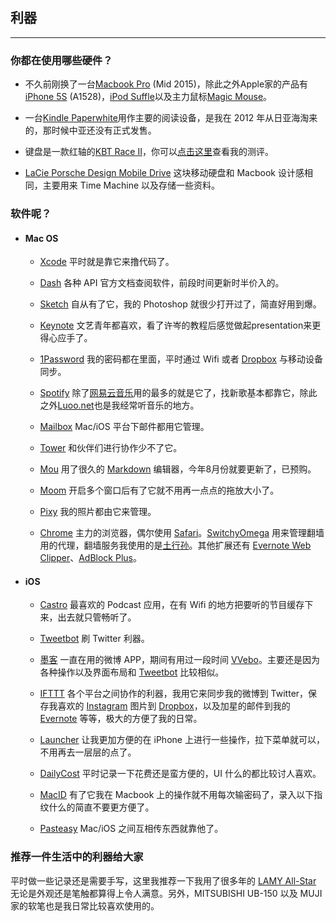 ## 利器
----
### 你都在使用哪些硬件？

- 不久前刚换了一台[Macbook Pro](https://www.apple.com/macbook-pro/) (Mid 2015)，除此之外Apple家的产品有[iPhone 5S](http://www.apple.com/iphone-5s/specs/) (A1528)，[iPod Suffle](http://www.apple.com/ipod-shuffle/)以及主力鼠标[Magic Mouse](http://www.apple.com/magicmouse/)。

- 一台[Kindle Paperwhite](http://www.amazon.com/dp/B00I15SB16)用作主要的阅读设备，是我在 2012 年从日亚海淘来的，那时候中亚还没有正式发售。

- 键盘是一款红轴的[KBT Race Ⅱ](http://rabbitwebfactory.com/pages/kbt_race_2)，你可以[点击这里](http://unitpixel.com/archives/race2test.html)查看我的测评。

- [LaCie Porsche Design Mobile Drive](https://www.lacie.com/us/products/product.htm?id=10649) 这块移动硬盘和 Macbook 设计感相同，主要用来 Time Machine 以及存储一些资料。

### 软件呢？

- #### Mac OS

	- [Xcode](https://developer.apple.com/xcode/) 平时就是靠它来撸代码了。

	- [Dash](https://kapeli.com/dash) 各种 API 官方文档查阅软件，前段时间更新时半价入的。

	- [Sketch](http://bohemiancoding.com/sketch/) 自从有了它，我的 Photoshop 就很少打开过了，简直好用到爆。

	- [Keynote](http://www.apple.com/cn/mac/keynote/) 文艺青年都喜欢，看了许岑的教程后感觉做起presentation来更得心应手了。

	- [1Password](https://agilebits.com/onepassword/mac) 我的密码都在里面，平时通过 Wifi 或者 [Dropbox](https://www.dropbox.com/) 与移动设备同步。

	- [Spotify](http://spotify.com) 除了[网易云音乐](http://music.163.com/)用的最多的就是它了，找新歌基本都靠它，除此之外[Luoo.net](http://www.luoo.net/)也是我经常听音乐的地方。

	- [Mailbox](http://www.mailboxapp.com) Mac/iOS 平台下邮件都用它管理。

	- [Tower](https://tower.im) 和伙伴们进行协作少不了它。

	- [Mou](http://25.io/mou/) 用了很久的 [Markdown](https://zh.wikipedia.org/zh/Markdown) 编辑器，今年8月份就要更新了，已预购。

	- [Moom](http://manytricks.com/moom/) 开启多个窗口后有了它就不用再一点点的拖放大小了。

	- [Pixy](http://www.formacx.com/project/pixy) 我的照片都由它来管理。

	- [Chrome](https://www.google.com/chrome/browser/desktop/index.html) 主力的浏览器，偶尔使用 [Safari](https://www.apple.com/cn/safari/)。[SwitchyOmega](https://chrome.google.com/webstore/detail/proxy-switchyomega/padekgcemlokbadohgkifijomclgjgif?hl=zh-CN) 用来管理翻墙用的代理，翻墙服务我使用的是[土行孙](https://tuxingsun.net/share/6f750o6f)。其他扩展还有 [Evernote Web Clipper](https://chrome.google.com/webstore/detail/evernote-web-clipper/pioclpoplcdbaefihamjohnefbikjilc?hl=zh-CN)、[AdBlock Plus](https://chrome.google.com/webstore/detail/adblock-plus/cfhdojbkjhnklbpkdaibdccddilifddb?hl=zh-CN)。

- #### iOS

	- [Castro](http://castro.fm/) 最喜欢的 Podcast 应用，在有 Wifi 的地方把要听的节目缓存下来，出去就只管畅听了。

	- [Tweetbot](http://tapbots.com/tweetbot/) 刷 Twitter 利器。 

	- [墨客](http://www.moke.com/) 一直在用的微博 APP，期间有用过一段时间 [VVebo](http://vvebo.me)。主要还是因为各种操作以及界面布局和 [Tweetbot](http://tapbots.com/tweetbot/) 比较相似。
	
	- [IFTTT](https://ifttt.com) 各个平台之间协作的利器，我用它来同步我的微博到 Twitter，保存我喜欢的 [Instagram](https://instagram.com) 图片到 [Dropbox](https://www.dropbox.com/)，以及加星的邮件到我的 [Evernote](http://evernote.com) 等等，极大的方便了我的日常。

	- [Launcher](https://itunes.apple.com/cn/app/launcher-favorites-at-your/id905099592?mt=8&ign-mpt=uo%3D4) 让我更加方便的在 iPhone 上进行一些操作，拉下菜单就可以，不用再去一层层的点了。

	- [DailyCost](http://www.dailycost.com/) 平时记录一下花费还是蛮方便的，UI 什么的都比较讨人喜欢。

	- [MacID](http://macid.co) 有了它我在 Macbook 上的操作就不用每次输密码了，录入以下指纹什么的简直不要更方便了。

	- [Pasteasy](http://www.pasteasy.com/) Mac/iOS 之间互相传东西就靠他了。



### 推荐一件生活中的利器给大家

平时做一些记录还是需要手写，这里我推荐一下我用了很多年的 [LAMY All-Star](http://www.lamy.com.hk/product.html?id=43) 无论是外观还是笔触都算得上令人满意。另外，MITSUBISHI UB-150 以及 MUJI 家的软笔也是我日常比较喜欢使用的。







